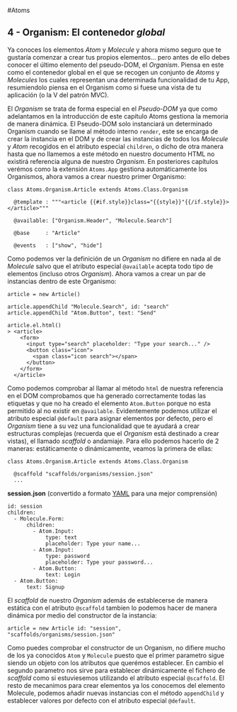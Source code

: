#Atoms
## 4 - Organism: El contenedor *global*
Ya conoces los elementos *Atom* y *Molecule* y ahora mismo seguro que te gustaría comenzar a crear tus propios elementos... pero antes de ello debes conocer el último elemento del pseudo-DOM, el *Organism*. Piensa en este como el contenedor global en el que se recogen un conjunto de *Atoms* y *Molecules* los cuales representan una determinada funcionalidad de tu App, resumiendolo piensa en el Organism como si fuese una vista de tu aplicación (o la V del patrón MVC).

El *Organism* se trata de forma especial en el *Pseudo-DOM* ya que como adelantamos en la introducción de este capítulo Atoms gestiona la memoria de manera dinámica. El Pseudo-DOM solo instanciará un determinado Organism cuando se llame al método interno `render`, este se encarga de crear la instancia en el DOM y de crear las instancias de todos los *Molecule* y *Atom* recogidos en el atributo especial `children`, o dicho de otra manera hasta que no llamemos a este método en nuestro documento HTML no existirá referencia alguna de nuestro *Organism*. En posteriores capítulos verémos como la extensión `Atoms.App` gestiona automáticamente los Organismos, ahora vamos a crear nuestro primer Organismo:

```
class Atoms.Organism.Article extends Atoms.Class.Organism

  @template : """<article {{#if.style}}class="{{style}}"{{/if.style}}></article>"""

  @available: ["Organism.Header", "Molecule.Search"]

  @base     : "Article"

  @events   : ["show", "hide"]

```

Como podemos ver la definición de un *Organism* no difiere en nada al de *Molecule* salvo que  el atributo especial `@available` acepta todo tipo de elementos (incluso otros *Organism*). Ahora vamos a crear un par de instancias dentro de este Organismo:

```
article = new Article()

article.appendChild "Molecule.Search", id: "search"
article.appendChild "Atom.Button", text: "Send"

article.el.html()
> <article>
    <form>
      <input type="search" placeholder: "Type your search..." />
      <button class="icon">
        <span class="icon search"></span>
      </button>
    </form>
  </article>
```

Como podemos comprobar al llamar al método `html` de nuestra referencia en el DOM comprobamos que ha generado correctamente todas las etiquetas y que no ha creado el elemento `Atom.Button` porque no esta permitido al no existir en `@available`. Evidentemente podemos utilizar el atributo especial `@default` para asignar elementos por defecto, pero el *Organism* tiene a su vez una funcionalidad que te ayudará a crear estructuras complejas (recuerda que el *Organism* está destinado a crear vistas), el llamado *scaffold* o andamiaje. Para ello podemos hacerlo de 2 maneras: estáticamente o dinámicamente, veamos la primera de ellas:

```
class Atoms.Organism.Article extends Atoms.Class.Organism

  @scaffold "scaffolds/organisms/session.json"
  ...
```

**session.json** (convertido a formato [YAML](https://en.wikipedia.org/wiki/YAML) para una mejor comprensión)

```
id: session
children: 
  - Molecule.Form:
      children:
        - Atom.Input:
            type: text
            placeholder: Type your name...
        - Atom.Input:
            type: password
            placeholder: Type your password...
        - Atom.Button:
            text: Login
  - Atom.Button:
      text: Signup
```

El *scaffold* de nuestro *Organism* además de establecerse de manera estática con el atributo `@scaffold` tambien lo podemos hacer de manera dinámica por medio del constructor de la instancia:

```
article = new Article id: "session", "scaffolds/organisms/session.json"
```

Como puedes comprobar el constructor de un Organism, no difiere mucho de los ya conocidos `Atom` y `Molecule` puesto que el primer parametro sigue siendo un objeto con los atributos que querémos establecer. En cambio el segundo parametro nos sirve para establecer dinámicamente el fichero de *scaffold* como si estuviesemos utilizando el atributo especial `@scaffold`. El resto de mecanimos para crear elementos ya los conocemos del elemento Molecule, podemos añadir nuevas instancias con el método `appendChild` y establecer valores por defecto con el atributo especial `@default`.
